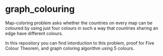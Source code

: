 # graph_colouring
Map-coloring problem asks whether the countries on every map can be coloured by using just four colours in such a way that countries sharing an edge have different colours.

In this repository you can find intorduction to this problem, proof for Five Colour Theorem, and graph coloring algorithm using 5 colours.
